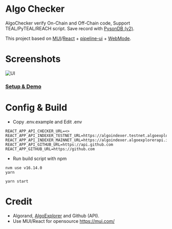 # Algo Checker

AlgoChecker verify On-Chain and Off-Chain code, Support TEAL/PyTEAL/REACH script. Save record with [PysonDB (v2)](https://pysondb.github.io/pysonDB-v2).

This project based on [MUI](https://mui.com/)/[React](https://reactjs.org/) + [pipeline-ui](https://www.pipeline-ui.com/) + [WebMode](https://algobuilder.dev/api/web/modules). 

# Screenshots

![UI](https://user-images.githubusercontent.com/3756229/185951712-a1c88756-bd3b-4110-aa3b-4f4406428fd8.png)

### [Setup & Demo](0)

# Config & Build

* Copy .env.example and Edit .env
```
REACT_APP_API_CHECKER_URL=<>
REACT_APP_API_INDEXER_TESTNET_URL=https://algoindexer.testnet.algoexplorerapi.io
REACT_APP_API_INDEXER_MAINNET_URL=https://algoindexer.algoexplorerapi.io
REACT_APP_API_GITHUB_URL=https://api.github.com
REACT_APP_GITHUB_URL=https://github.com
```

* Run build script with npm
```
nvm use v16.14.0
yarn 

yarn start
```

# Credit
* Algorand, [AlgoExplorer](https://algoexplorer.io/) and Github (API).
* Use MUI/React for opensource https://mui.com/


